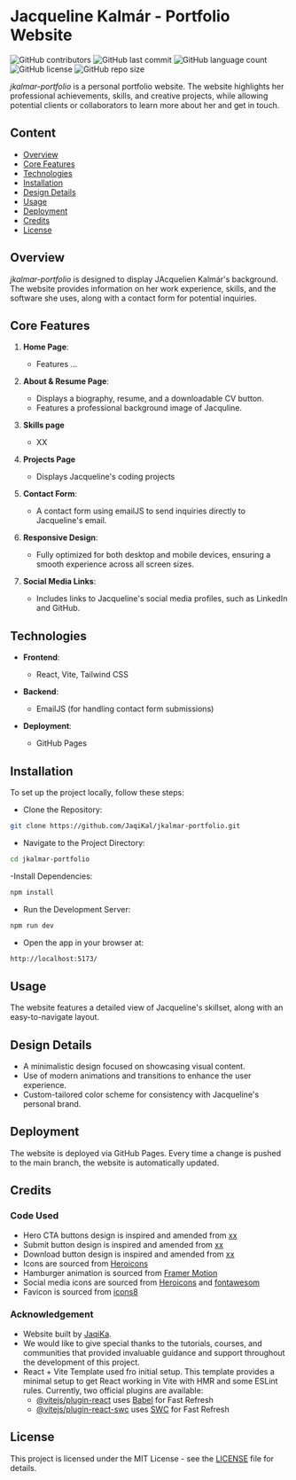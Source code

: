 
# Jacqueline Kalmár - Portfolio Website

![GitHub contributors](https://img.shields.io/github/contributors/JaqiKal/jkalmar-portfolio?color=blue)
![GitHub last commit](https://img.shields.io/github/last-commit/JaqiKal/jkalmar-portfolio?color=brightgreen)
![GitHub language count](https://img.shields.io/github/languages/count/JaqiKal/jkalmar-portfolio?color=orange)
![GitHub license](https://img.shields.io/github/license/JaqiKal/jkalmar-portfolio?color=yellow)
![GitHub repo size](https://img.shields.io/github/repo-size/JaqiKal/jkalmar-portfolio?color=black)

*jkalmar-portfolio* is a personal portfolio website. The website highlights her professional achievements, skills, and creative projects, while allowing potential clients or collaborators to learn more about her and get in touch.

## Content

- [Overview](#overview)
- [Core Features](#core-features)
- [Technologies](#technologies)
- [Installation](#installation)
- [Design Details](#design-details)
- [Usage](#usage)
- [Deployment](#deployment)
- [Credits](#credits)
- [License](#license)

## Overview

*jkalmar-portfolio* is designed to display JAcquelien Kalmár's background. The website provides information on her work experience, skills, and the software she uses, along with a contact form for potential inquiries.

## Core Features

1. **Home Page**:
   - Features ...

2. **About & Resume Page**:
   - Displays a biography, resume, and a downloadable CV button.
   - Features a professional background image of Jacquline.

3. **Skills page**
   - XX

4. **Projects Page**
   - Displays Jacqueline's coding projects

5. **Contact Form**:
   - A contact form using emailJS to send inquiries directly to Jacqueline's email.

6. **Responsive Design**:
   - Fully optimized for both desktop and mobile devices, ensuring a smooth experience across all screen sizes.

7. **Social Media Links**:
   - Includes links to Jacqueline's social media profiles, such as LinkedIn and GitHub.

## Technologies

- **Frontend**:  
  - React, Vite, Tailwind CSS
  
- **Backend**:  
  - EmailJS (for handling contact form submissions)

- **Deployment**:  
  - GitHub Pages

## Installation

To set up the project locally, follow these steps:

- Clone the Repository:

```bash
git clone https://github.com/JaqiKal/jkalmar-portfolio.git
```

- Navigate to the Project Directory:

```bash
cd jkalmar-portfolio
```

-Install Dependencies:

 ```bash
 npm install
```

- Run the Development Server:

```bash
npm run dev
```

- Open the app in your browser at:

```bash
http://localhost:5173/
```

## Usage

The website features a detailed view of Jacqueline's skillset, along with an easy-to-navigate layout.

## Design Details

- A minimalistic design focused on showcasing visual content.
- Use of modern animations and transitions to enhance the user experience.
- Custom-tailored color scheme for consistency with Jacqueline's personal brand.

## Deployment

The website is deployed via GitHub Pages. Every time a change is pushed to the main branch, the website is automatically updated.

## Credits

### Code Used

- Hero CTA buttons design is inspired and amended from [xx](https://)
- Submit button design is inspired and amended from [xx](https://)
- Download button design is inspired and amended from [xx](https://)
- Icons are sourced from [Heroicons](https://heroicons.com/)
- Hamburger animation is sourced from [Framer Motion](https://framermotion.framer.website/)
- Social media icons are sourced from [Heroicons](https://heroicons.com/) and [fontawesom](https://fontawesome.com/)
- Favicon is sourced from [icons8](https://icons8.com/)

### Acknowledgement

- Website built by [JaqiKa](https://github.com/JaqiKal).
- We would like to give special thanks to the tutorials, courses, and communities that provided invaluable guidance and support throughout the development of this project.
- React + Vite Template used fro initial setup. This template provides a minimal setup to get React working in Vite with HMR and some ESLint rules. Currently, two official plugins are available:
  - [@vitejs/plugin-react](https://github.com/vitejs/vite-plugin-react/blob/main/packages/plugin-react/README.md) uses [Babel](https://babeljs.io/) for Fast Refresh
  - [@vitejs/plugin-react-swc](https://github.com/vitejs/vite-plugin-react-swc) uses [SWC](https://swc.rs/) for Fast Refresh

## License

This project is licensed under the MIT License - see the [LICENSE](https://github.com/JaqiKal/jkalmar-portfolio/blob/main/LICENSE) file for details.
